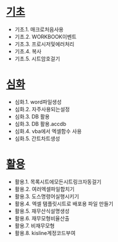 # [기초](https://github.com/KimDaeHo26/vba/tree/main/basic)
  * 기초.1. 매크로처음사용
  * 기초.2. WORKBOOK이벤트
  * 기초.3. 프로시저및에러처리
  * 기초.4. 복사
  * 기초.5. 시트암호걸기

# [심화](https://github.com/KimDaeHo26/vba/tree/main/deep)
  * 심화.1. word파일생성
  * 심화.2. 자주사용되는설정
  * 심화.3. DB 활용
  * 심화.3. DB 활용.accdb
  * 심화.4. vba에서 엑셀함수 사용
  * 심화.5. 간트차트생성

# [활용](https://github.com/KimDaeHo26/vba/tree/main/uses)
  * 활용.1. 목록시트에모든시트링크자동걸기
  * 활용.2. 여러엑셀파일합치기
  * 활용.3. 도스명령어실행시키기
  * 활용.4. 엑셀 탬플릿시트로 배포용 파일 만들기
  * 활용.5. 재무산식설명생성
  * 활용.6. 재무모형비율산출
  * 활용.7. 비재무모형
  * 활용.8. kisline계정코드부여
